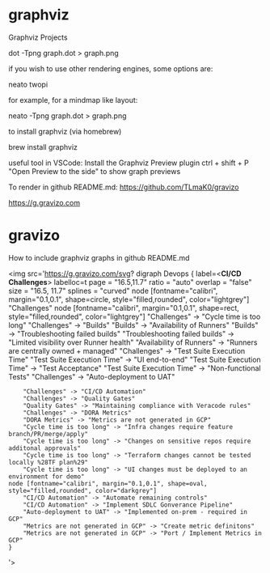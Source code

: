 # graphviz
Graphviz Projects

dot -Tpng graph.dot > graph.png

if you wish to use other rendering engines, some options are:

neato
twopi

for example, for a mindmap like layout:

neato -Tpng graph.dot > graph.png

to install graphviz (via homebrew)

brew install graphviz

useful tool in VSCode:
Install the Graphviz Preview plugin
ctrl + shift + P
"Open Preview to the side" to show graph previews

To render in github README.md:
https://github.com/TLmaK0/gravizo

https://g.gravizo.com

gravizo
=======

How to include graphviz graphs in github README.md

<img src='https://g.gravizo.com/svg?
digraph Devops {
    label=<<b>CI/CD Challenges</b>>
    labelloc=t
    page = "16.5,11.7"
    ratio = "auto"
    overlap = "false"
    size = "16.5, 11.7"
    splines = "curved"
    node [fontname="calibri", margin="0.1,0.1", shape=circle, style="filled,rounded", color="lightgrey"]
        "Challenges"
    node [fontname="calibri", margin="0.1,0.1", shape=rect, style="filled,rounded", color="lightgrey"]
        "Challenges" -> "Cycle time is too long"
        "Challenges" -> "Builds"
        "Builds" -> "Availability of Runners"
        "Builds" -> "Troubleshooting failed builds"
        "Troubleshooting failed builds" -> "Limited visibility over Runner health"
        "Availability of Runners" -> "Runners are centrally owned + managed"
        "Challenges" -> "Test Suite Execution Time"
        "Test Suite Execution Time" -> "UI end-to-end"
        "Test Suite Execution Time" -> "Test Acceptance"
        "Test Suite Execution Time" -> "Non-functional Tests"
        "Challenges" -> "Auto-deployment to UAT"
        
        "Challenges" -> "CI/CD Automation"
        "Challenges" -> "Quality Gates"
        "Quality Gates" -> "Maintaining compliance with Veracode rules"
        "Challenges" -> "DORA Metrics"
        "DORA Metrics" -> "Metrics are not generated in GCP"
        "Cycle time is too long" -> "Infra changes require feature branch/PR/merge/apply"
        "Cycle time is too long" -> "Changes on sensitive repos require additonal approvals"
        "Cycle time is too long" -> "Terraform changes cannot be tested locally %28TF plan%29"
        "Cycle time is too long" -> "UI changes must be deployed to an environment for demo"
    node [fontname="calibri", margin="0.1,0.1", shape=oval, style="filled,rounded", color="darkgrey"]
        "CI/CD Automation" -> "Automate remaining controls"
        "CI/CD Automation" -> "Implement SDLC Gonverance Pipeline"
        "Auto-deployment to UAT" -> "Implemented on-prem - required in GCP"
        "Metrics are not generated in GCP" -> "Create metric definitons"
        "Metrics are not generated in GCP" -> "Port / Implement Metrics in GCP"
	}

'>